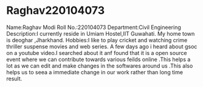 # Raghav220104073
Name:Raghav Modi
Roll No.:220104073
Department:Civil Engineering
Description:I currently reside in Umiam Hostel,IIT Guwahati.
            My home town is deoghar ,Jharkhand.
Hobbies:I like to play cricket and watching crime thriller suspense movies and web series.
A few days ago i heard about gsoc on a youtube video.I searched about it anf found that it is a open source event where we can contribute towards various feilds online .This helps a lot as we can edit and make changes in the softwares around us .This also helps us to seea a immediate change in our work rather than long time result.